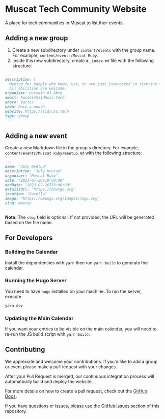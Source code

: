 # Muscat Tech Community Website

A place for tech communities in Muscat to list their events.

## Adding a new group

1. Create a new subdirectory under `content/events` with the group name. For example, `content/events/Muscat Ruby`.
2. Inside this new subdirectory, create a `_index.md` file with the following structure:

```md
---
description: |
  Meetup for people who know, use, or are just interested in starting to program in Ruby.
  All abilities are welcome.
organiser: Hussein Al Abry
email: hussein@zidhuss.tech
where: Varies
when: Once a month
website: https://zidhuss.tech
type: group
---
```

## Adding a new event

Create a new Markdown file in the group's directory. For example, `content/events/Muscat Ruby/meetup.md` with the following structure:

```md
---
name: "July meetup"
description: "July meetup"
organizer: "Muscat Ruby"
date: "2023-07-26T19:00:00"
endDate: "2023-07-26T23:00:00"
detailsUrl: "https://omango.org"
location: "Sorella"
image: "https://omango.org/images/logo.svg"
slug: meetup
---
```

**Note:** The `slug` field is optional. If not provided, the URL will be generated based on the file name.

## For Developers

### Building the Calendar

Install the dependencies with `yarn` then run `yarn build` to generate the calendar.

### Running the Hugo Server

You need to have `hugo` installed on your machine. To run the server, execute:

```sh
yarn dev
```

### Updating the Main Calendar

If you want your entries to be visible on the main calendar, you will need to re-run the JS build script with `yarn build`.

## Contributing

We appreciate and welcome your contributions. If you'd like to add a group or event please make a pull request with your changes.

After your Pull Request is merged, our continuous integration process will automatically build and deploy the website.

For more details on how to create a pull request, check out the [GitHub Docs](https://docs.github.com/en/github/collaborating-with-issues-and-pull-requests/creating-a-pull-request).

If you have questions or issues, please use the [GitHub Issues](https://github.com/zidhuss/muscat-tech.org/issues) section of this repository.
